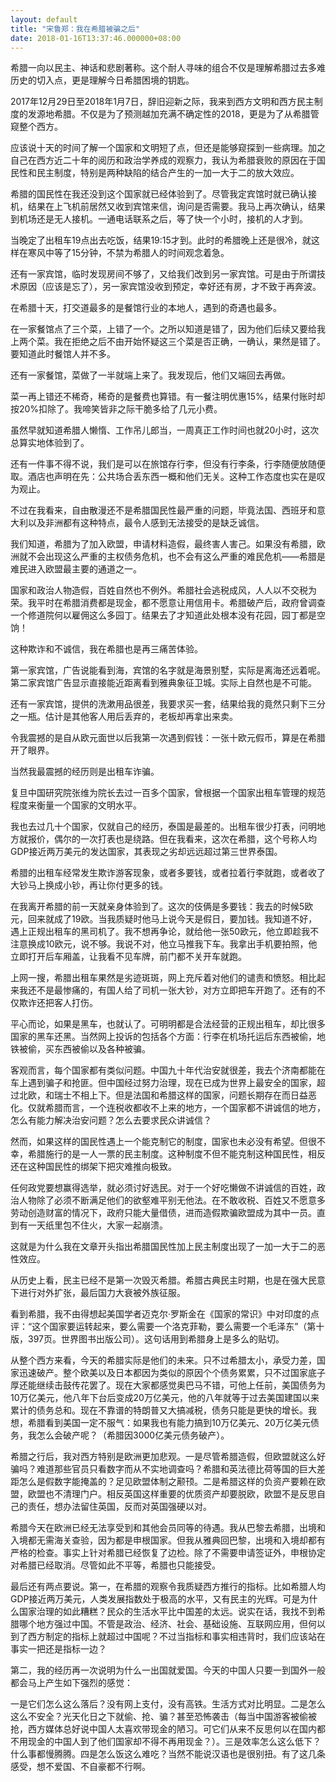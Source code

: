 ```yaml
---
layout: default
title: "宋鲁郑：我在希腊被骗之后"
date: 2018-01-16T13:37:46.000000+08:00
---
```


希腊一向以民主、神话和悲剧著称。这个耐人寻味的组合不仅是理解希腊过去多难历史的切入点，更是理解今日希腊困境的钥匙。

2017年12月29日至2018年1月7日，辞旧迎新之际，我来到西方文明和西方民主制度的发源地希腊。不仅是为了预测越加充满不确定性的2018，更是为了从希腊管窥整个西方。

应该说十天的时间了解一个国家和文明短了点，但还是能够窥探到一些病理。加之自己在西方近二十年的阅历和政治学养成的观察力，我认为希腊衰败的原因在于国民性和民主制度，特别是两种缺陷的结合产生的一加一大于二的放大效应。

希腊的国民性在我还没到这个国家就已经体验到了。尽管我定宾馆时就已确认接机，结果在上飞机前居然又收到宾馆来信，询问是否需要。我马上再次确认，结果到机场还是无人接机。一通电话联系之后，等了快一个小时，接机的人才到。

当晚定了出租车19点出去吃饭，结果19:15才到。此时的希腊晚上还是很冷，就这样在寒风中等了15分钟，不禁为希腊人的时间观念着急。

还有一家宾馆，临时发现房间不够了，又给我们改到另一家宾馆。可是由于所谓技术原因（应该是忘了），另一家宾馆没收到预定，幸好还有房，才不致于再奔波。

在希腊十天，打交道最多的是餐馆行业的本地人，遇到的奇遇也最多。

在一家餐馆点了三个菜，上错了一个。之所以知道是错了，因为他们后续又要给我上两个菜。我在拒绝之后不由开始怀疑这三个菜是否正确，一确认，果然是错了。要知道此时餐馆人并不多。

还有一家餐馆，菜做了一半就端上来了。我发现后，他们又端回去再做。

菜一再上错还不稀奇，稀奇的是餐费也算错。有一餐注明优惠15%，结果付账时却按20%扣除了。我啼笑皆非之际干脆多给了几元小费。

虽然早就知道希腊人懒惰、工作吊儿郎当，一周真正工作时间也就20小时，这次总算实地体验到了。

还有一件事不得不说，我们是可以在旅馆存行李，但没有行李条，行李随便放随便取。酒店也声明在先：公共场合丢东西一概和他们无关。这种工作态度也实在是叹为观止。

不过在我看来，自由散漫还不是希腊国民性最严重的问题，毕竟法国、西班牙和意大利以及非洲都有这种特点，最令人感到无法接受的是缺乏诚信。

我们知道，希腊为了加入欧盟，申请材料造假，最终害人害己。如果没有希腊，欧洲就不会出现这么严重的主权债务危机，也不会有这么严重的难民危机——希腊是难民进入欧盟最主要的通道之一。

国家和政治人物造假，百姓自然也不例外。希腊社会逃税成风，人人以不交税为荣。我平时在希腊消费都是现金，都不愿意让用信用卡。希腊破产后，政府曾调查一个修道院何以雇佣这么多园丁。结果去了才知道此处根本没有花园，园丁都是空饷！

这种欺诈和不诚信，我在希腊也是再三痛苦体验。

第一家宾馆，广告说能看到海，宾馆的名字就是海景别墅，实际是离海还远着呢。第二家宾馆广告显示直接能近距离看到雅典象征卫城。实际上自然也是不可能。

还有一家宾馆，提供的洗漱用品很差，我要求买一套，结果给我的竟然只剩下三分之一瓶。估计是其他客人用后丢弃的，老板却再拿出来卖。

令我震撼的是自从欧元面世以后我第一次遇到假钱：一张十欧元假币，算是在希腊开了眼界。

当然我最震撼的经历则是出租车诈骗。

复旦中国研究院张维为院长去过一百多个国家，曾根据一个国家出租车管理的规范程度来衡量一个国家的文明水平。

我也去过几十个国家，仅就自己的经历，泰国是最差的。出租车很少打表，问明地方就报价，偶尔的一次打表也是绕路。但在我看来，这次在希腊，这个号称人均GDP接近两万美元的发达国家，其表现之劣却远远超过第三世界泰国。

希腊的出租车经常发生欺诈游客现象，或者多要钱，或者拉着行李就跑，或者收了大钞马上换成小钞，再让你付更多的钱。

在我离开希腊的前一天就亲身体验到了。这次的伎俩是多要钱：我去的时候5欧元，回来就成了19欧。当我质疑时他马上说今天是假日，要加钱。我知道不好，遇上正规出租车的黑司机了。我不想再争论，就给他一张50欧元，他立即趁我不注意换成10欧元，说不够。我说不对，他立马推我下车。我拿出手机要拍照，他立即打开后车厢盖，让我看不见车牌，前门都不关开车就跑。

上网一搜，希腊出租车果然是劣迹斑斑，网上充斥着对他们的谴责和愤怒。相比起来我还不是最惨痛的，有国人给了司机一张大钞，对方立即把车开跑了。还有的不仅欺诈还把客人打伤。

平心而论，如果是黑车，也就认了。可明明都是合法经营的正规出租车，却比很多国家的黑车还黑。当然网上投诉的包括各个方面：行李在机场托运后东西被偷，地铁被偷，买东西被偷以及各种被骗。

客观而言，每个国家都有类似问题。中国九十年代治安就很差，我去个济南都能在车上遇到骗子和抢匪。但中国经过努力治理，现在已成为世界上最安全的国家，超过北欧，和瑞士不相上下。但是法国和希腊这样的国家，问题长期存在而日益恶化。仅就希腊而言，一个连税收都收不上来的地方，一个国家都不讲诚信的地方，怎么有能力解决治安问题？怎么去要求民众讲诚信？

然而，如果这样的国民性遇上一个能克制它的制度，国家也未必没有希望。但很不幸，希腊施行的是一人一票的民主制度。这种制度不但不能克制这种国民性，相反还在这种国民性的绑架下把灾难推向极致。

任何政党要想赢得选举，就必须讨好选民。对于一个好吃懒做不讲诚信的百姓，政治人物除了必须不断满足他们的欲壑难平别无他法。在不敢收税、百姓又不愿意多劳动创造财富的情况下，政府只能大量借债，进而造假欺骗欧盟成为其中一员。直到有一天纸里包不住火，大家一起崩溃。

这就是为什么我在文章开头指出希腊国民性加上民主制度出现了一加一大于二的恶性效应。

从历史上看，民主已经不是第一次毁灭希腊。希腊古典民主时期，也是在强大民意下进行对外扩张，最后国力大衰被外族征服。

看到希腊，我不由得想起美国学者迈克尔·罗斯金在《国家的常识》中对印度的点评：“这个国家要运转起来，要么需要一个洛克菲勒，要么需要一个毛泽东”（第十版，397页。世界图书出版公司）。这句话用到希腊身上是多么的贴切。

从整个西方来看，今天的希腊实际是他们的未来。只不过希腊太小，承受力差，国家迅速破产。整个欧美以及日本都因为类似的原因个个债务累累，只不过国家底子厚还能继续击鼓传花罢了。现在大家都感觉奥巴马不错，可他上任前，美国债务为10万亿美元，他八年下台后变成20万亿美元，他的八年就等于过去美国建国以来累计的债务总和。现在不靠谱的特朗普又大搞减税，债务只能是更快的增长。我想，希腊看到美国一定不服气：如果我也有能力搞到10万亿美元、20万亿美元债务，我怎么会破产呢？（希腊因3000亿美元债务破产）。

希腊之行后，我对西方特别是欧洲更加悲观。一是尽管希腊造假，但欧盟就这么好骗吗？难道那些官员只看数字而从不实地调查吗？希腊和英法德比荷等国的巨大差距怎么是假数字能掩盖的？足见欧盟体制之颟顸。二是希腊这样的负资产要赖在欧盟，欧盟也不清理门户。相反英国这样重要的优质资产却要脱欧，欧盟不是反思自己的责任，想办法留住英国，反而对英国强硬以对。

希腊今天在欧洲已经无法享受到和其他会员同等的待遇。我从巴黎去希腊，出境和入境都无需海关查验，因为都是申根国家。但我从雅典回巴黎，出境和入境却都有严格的检查。事实上针对希腊已经恢复了边检。除了不需要申请签证外，申根协定对希腊已经取消。尽管如此不平等，希腊也只能接受。

最后还有两点要说。第一，在希腊的观察令我质疑西方推行的指标。比如希腊人均GDP接近两万美元，人类发展指数处于极高的水平，又有民主的光辉。可是为什么国家治理的如此糟糕？民众的生活水平比中国差的太远。说实在话，我找不到希腊哪个地方强过中国。不管是政治、经济、社会、基础设施、互联网应用，但何以到了西方制定的指标上就超过中国呢？不过当指标和事实相违背时，我们应该站在事实一把还是指标一边？

第二，我的经历再一次说明为什么一出国就爱国。今天的中国人只要一到国外一般都会马上产生如下强烈的感觉：

一是它们怎么这么落后？没有网上支付，没有高铁。生活方式对比明显。二是怎么这么不安全？光天化日之下就偷、抢、骗？甚至恐怖袭击（每当中国游客被偷被抢，西方媒体总好说中国人太喜欢带现金的陋习。可它们从来不反思何以在国内都不用现金的中国人到了他们国家却不得不再用现金？）。三是效率怎么这么低下？什么事都慢腾腾。四是怎么饭这么难吃？当然不能说汉语也是很别扭。有了这几条感受，想不爱国、不自豪都不行啊。

